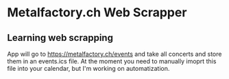 # Metalfactory.ch Web Scrapper
## Learning web scrapping
App will go to https://metalfactory.ch/events and take all concerts and store them in an events.ics file.
At the moment you need to manually imoprt this file into your calendar, but I'm working on automatization.
